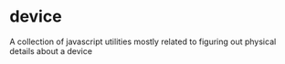 device
======

A collection of javascript utilities mostly related to figuring out physical details about a device
